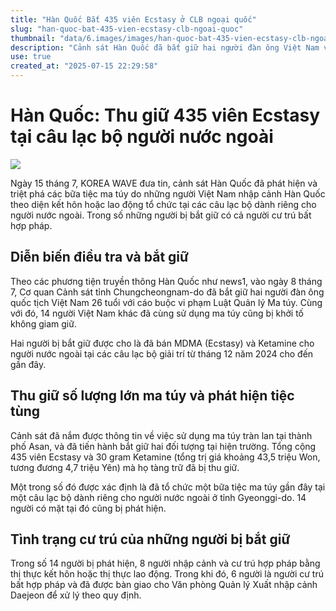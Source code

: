 ```yaml
---
title: "Hàn Quốc Bắt 435 viên Ecstasy ở CLB ngoại quốc"
slug: "han-quoc-bat-435-vien-ecstasy-clb-ngoai-quoc"
thumbnail: "data/6.images/images/han-quoc-bat-435-vien-ecstasy-clb-ngoai-quoc.webp"
description: "Cảnh sát Hàn Quốc đã bắt giữ hai người đàn ông Việt Nam và 14 người khác vì tổ chức tiệc ma túy và buôn bán MDMA ketamine tại các câu lạc bộ dành cho người nước ngoài. Tổng cộng 435 viên Ecstasy và 30 gram ketamine đã bị thu giữ."
use: true
created_at: "2025-07-15 22:29:58"
---
```


# Hàn Quốc: Thu giữ 435 viên Ecstasy tại câu lạc bộ người nước ngoài

![](/images/20250715-03588864-clc_korea-000-1-view.webp)

Ngày 15 tháng 7, KOREA WAVE đưa tin, cảnh sát Hàn Quốc đã phát hiện và triệt phá các bữa tiệc ma túy do những người Việt Nam nhập cảnh Hàn Quốc theo diện kết hôn hoặc lao động tổ chức tại các câu lạc bộ dành riêng cho người nước ngoài. Trong số những người bị bắt giữ có cả người cư trú bất hợp pháp.

## Diễn biến điều tra và bắt giữ

Theo các phương tiện truyền thông Hàn Quốc như news1, vào ngày 8 tháng 7, Cơ quan Cảnh sát tỉnh Chungcheongnam-do đã bắt giữ hai người đàn ông quốc tịch Việt Nam 26 tuổi với cáo buộc vi phạm Luật Quản lý Ma túy. Cùng với đó, 14 người Việt Nam khác đã cùng sử dụng ma túy cũng bị khởi tố không giam giữ.

Hai người bị bắt giữ được cho là đã bán MDMA (Ecstasy) và Ketamine cho người nước ngoài tại các câu lạc bộ giải trí từ tháng 12 năm 2024 cho đến gần đây.

## Thu giữ số lượng lớn ma túy và phát hiện tiệc tùng

Cảnh sát đã nắm được thông tin về việc sử dụng ma túy tràn lan tại thành phố Asan, và đã tiến hành bắt giữ hai đối tượng tại hiện trường. Tổng cộng 435 viên Ecstasy và 30 gram Ketamine (tổng trị giá khoảng 43,5 triệu Won, tương đương 4,7 triệu Yên) mà họ tàng trữ đã bị thu giữ.

Một trong số đó được xác định là đã tổ chức một bữa tiệc ma túy gần đây tại một câu lạc bộ dành riêng cho người nước ngoài ở tỉnh Gyeonggi-do. 14 người có mặt tại đó cũng bị phát hiện.

## Tình trạng cư trú của những người bị bắt giữ

Trong số 14 người bị phát hiện, 8 người nhập cảnh và cư trú hợp pháp bằng thị thực kết hôn hoặc thị thực lao động. Trong khi đó, 6 người là người cư trú bất hợp pháp và đã được bàn giao cho Văn phòng Quản lý Xuất nhập cảnh Daejeon để xử lý theo quy định.